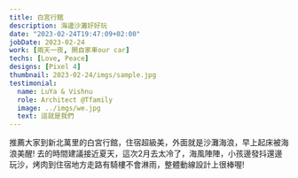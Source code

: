 ```yaml
---
title: 白宮行館
description: 海邊沙灘好好玩
date: "2023-02-24T19:47:09+02:00"
jobDate: 2023-02-24
work: [兩天一夜, 開自家車our car]
techs: [Love, Peace]
designs: [Pixel 4]
thumbnail: 2023-02-24/imgs/sample.jpg
testimonial:
  name: LuYa & Vishnu
  role: Architect @Tfamily
  image: ../imgs/we.jpg
  text: 這就是我們
---
```


推薦大家到新北萬里的白宮行館，住宿超級美，外面就是沙灘海浪，早上起床被海浪美醒!
去的時間建議接近夏天，這次2月去太冷了，海風陣陣，小孩邊發抖還邊玩沙，烤肉到住宿地方走路有騎樓不會淋雨，整體動線設計上很棒喔!